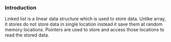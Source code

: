 <html>
  <body>
    <h3>Introduction</h3>
    <p>Linked list is a linear data structure which is used to store data. Unlike array, it stores do not store data in single location instead it save them at random memory locations. Pointers are used to store and access those locations to read the stored data.</p>
  </body>
</html>
